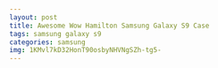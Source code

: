 ```yaml
---
layout: post
title: Awesome Wow Hamilton Samsung Galaxy S9 Case
tags: samsung galaxy s9
categories: samsung
img: 1KMvl7kD32HonT90osbyNHVNgSZh-tg5-
---
```

